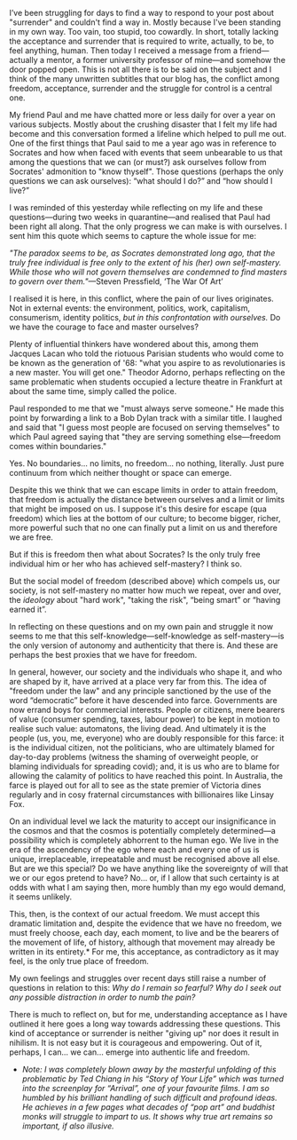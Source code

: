 I’ve been struggling for days to find a way to respond to your post about "surrender" and couldn't find a way in. Mostly because I've been standing in my own way. Too vain, too stupid, too cowardly. In short, totally lacking the acceptance and surrender that is required to write, actually, to be, to feel anything, human. Then today I received a message from a friend—actually a mentor, a former university professor of mine—and somehow the door popped open. This is not all there is to be said on the subject and I think of the many unwritten subtitles that our blog has, the conflict among freedom, acceptance, surrender and the struggle for control is a central one.

My friend Paul and me have chatted more or less daily for over a year on various subjects. Mostly about the crushing disaster that I felt my life had become and this conversation formed a lifeline which helped to pull me out. One of the first things that Paul said to me a year ago was in reference to Socrates and how when faced with events that seem unbearable to us that among the questions that we can (or must?) ask ourselves follow from Socrates' admonition to "know thyself". Those questions (perhaps the only questions we can ask ourselves): “what should I do?” and “how should I live?”

I was reminded of this yesterday while reflecting on my life and these questions—during two weeks in quarantine—and realised that Paul had been right all along. That the only progress we can make is with ourselves. I sent him this quote which seems to capture the whole issue for me:

*"The paradox seems to be, as Socrates demonstrated long ago, that the truly free individual is free only to the extent of his (her) own self-mastery. While those who will not govern themselves are condemned to find masters to govern over them."*—Steven Pressfield, ‘The War Of Art’

I realised it is here, in this conflict, where the pain of our lives originates. Not in external events: the environment, politics, work, capitalism, consumerism, identity politics, *but in this confrontation with ourselves.* Do we have the courage to face and master ourselves?

Plenty of influential thinkers have wondered about this, among them Jacques Lacan who told the riotuous Parisian students who would come to be known as the generation of '68: "what you aspire to as revolutionaries is a new master. You will get one." Theodor Adorno, perhaps reflecting on the same problematic when students occupied a lecture theatre in Frankfurt at about the same time, simply called the police.

Paul responded to me that we "must always serve someone." He made this point by forwarding a link to a Bob Dylan track with a similar title. I laughed and said that "I guess most people are focused on serving themselves" to which Paul agreed saying that "they are serving something else—freedom comes within boundaries."

Yes. No boundaries… no limits, no freedom… no nothing, literally. Just pure continuum from which neither thought or space can emerge.

Despite this we think that we can escape limits in order to attain freedom, that freedom is actually the distance between ourselves and a limit or limits that might be imposed on us. I suppose it's this desire for escape (qua freedom) which lies at the bottom of our culture; to become bigger, richer, more powerful such that no one can finally put a limit on us and therefore we are free.

But if this is freedom then what about Socrates? Is the only truly free individual him or her who has achieved self-mastery? I think so.

But the social model of freedom (described above) which compels us, our society, is not self-mastery no matter how much we repeat, over and over, the *ideology* about "hard work", "taking the risk", “being smart” or “having earned it”.

In reflecting on these questions and on my own pain and struggle it now seems to me that this self-knowledge—self-knowledge as self-mastery—is the only version of autonomy and authenticity that there is. And these are perhaps the best proxies that we have for freedom.

In general, however, our society and the individuals who shape it, and who are shaped by it, have arrived at a place very far from this. The idea of "freedom under the law" and any principle sanctioned by the use of the word “democratic” before it have descended into farce. Governments are now errand boys for commercial interests. People or citizens, mere bearers of value (consumer spending, taxes, labour power) to be kept in motion to realise such value: automatons, the living dead. And ultimately it is the people (us, you, me, everyone) who are doubly responsible for this farce: it is the individual citizen, not the politicians, who are ultimately blamed for day-to-day problems (witness the shaming of overweight people, or blaming individuals for spreading covid); and, it is us who are to blame for allowing the calamity of politics to have reached this point. In Australia, the farce is played out for all to see as the state premier of Victoria dines regularly and in cosy fraternal circumstances with billionaires like Linsay Fox.

On an individual level we lack the maturity to accept our insignificance in the cosmos and that the cosmos is potentially completely determined—a possibility which is completely abhorrent to the human ego. We live in the era of the ascendency of the ego where each and every one of us is unique, irreplaceable, irrepeatable and must be recognised above all else. But are we this special? Do we have anything like the sovereignty of will that we or our egos pretend to have? No… or, if I allow that such certainty is at odds with what I am saying then, more humbly than my ego would demand, it seems unlikely.

This, then, is the context of our actual freedom. We must accept this dramatic limitation and, despite the evidence that we have no freedom, we must freely choose, each day, each moment, to live and be the bearers of the movement of life, of history, although that movement may already be written in its entirety.* For me, this acceptance, as contradictory as it may feel, is the only true place of freedom.

My own feelings and struggles over recent days still raise a number of questions in relation to this: *Why do I remain so fearful? Why do I seek out any possible distraction in order to numb the pain?*

There is much to reflect on, but for me, understanding acceptance as I have outlined it here goes a long way towards addressing these questions. This kind of acceptance or surrender is neither "giving up" nor does it result in nihilism. It is not easy but it is courageous and empowering. Out of it, perhaps, I can... we can... emerge into authentic life and freedom.

* *Note: I was completely blown away by the masterful unfolding of this problematic by Ted Chiang in his “Story of Your Life” which was turned into the screenplay for “Arrival”, one of your favourite films. I am so humbled by his brilliant handling of such difficult and profound ideas. He achieves in a few pages what decades of “pop art” and buddhist monks will struggle to impart to us. It shows why true art remains so important, if also illusive.*

